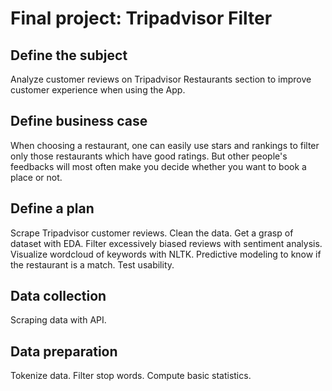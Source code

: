 # Final project: Tripadvisor Filter

## Define the subject

Analyze customer reviews on Tripadvisor Restaurants section to improve customer experience when using the App.

## Define business case

When choosing a restaurant, one can easily use stars and rankings to filter only those restaurants which have good ratings. But other people's feedbacks will most often make you decide whether you want to book a place or not. 

## Define a plan

Scrape Tripadvisor customer reviews. 
Clean the data.
Get a grasp of dataset with EDA.
Filter excessively biased reviews with sentiment analysis. 
Visualize wordcloud of keywords with NLTK. 
Predictive modeling to know if the restaurant is a match. 
Test usability.

## Data collection

Scraping data with API.

## Data preparation

Tokenize data.
Filter stop words.
Compute basic statistics.